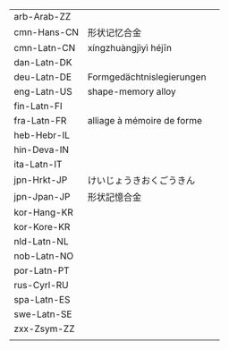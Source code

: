 | | | |
|-|-|-|
| arb-Arab-ZZ |  |  |
| cmn-Hans-CN | 形状记忆合金 |  |
| cmn-Latn-CN | xíngzhuàngjìyì héjīn |  |
| dan-Latn-DK |  |  |
| deu-Latn-DE | Formgedächtnislegierungen |  |
| eng-Latn-US | shape-memory alloy |  |
| fin-Latn-FI |  |  |
| fra-Latn-FR | alliage à mémoire de forme |  |
| heb-Hebr-IL |  |  |
| hin-Deva-IN |  |  |
| ita-Latn-IT |  |  |
| jpn-Hrkt-JP | けいじょうきおくごうきん |  |
| jpn-Jpan-JP | 形状記憶合金 |  |
| kor-Hang-KR |  |  |
| kor-Kore-KR |  |  |
| nld-Latn-NL |  |  |
| nob-Latn-NO |  |  |
| por-Latn-PT |  |  |
| rus-Cyrl-RU |  |  |
| spa-Latn-ES |  |  |
| swe-Latn-SE |  |  |
| zxx-Zsym-ZZ |  |  |
|  |  |  |